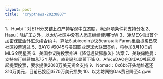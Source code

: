 ```yaml
---
layout: post
title:  "cryptnews-20220807"
---
```

1、Huobi：对ETH分叉链上资产持客观中立态度，满足5项条件将支持分发
2、Hasu：除矿工之外，以太坊社区中没有人愿意继续使用PoW
3、BitMEX推出首个加密保证金外汇永续合约
4、算法Stablecoin协议Beanstalk Farms重启提案已获社区投票通过
5、BAYC #6045与美国职业足球大联盟签约，将参加8月10日的MLS全明星赛
6、美国参议院投票推进《降低通货膨胀法》法案
7、美联储鲍曼：支持央行继续加息75个基点，直到通胀显著下降
8、AfricaDAO在BitDAO社区发起提案投票，要求提供2000万美元资金支持
9、Nomad：0x6bb开头地址返还310万美元，目前已挽回3570万美元损失
10、以太坊网络Gas费已降至4 gwei
